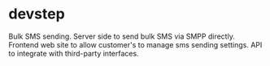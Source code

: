 # devstep
Bulk SMS sending. 
Server side to send bulk SMS via SMPP directly. 
Frontend web site to allow customer's to manage sms sending settings.
API to integrate with third-party interfaces.
